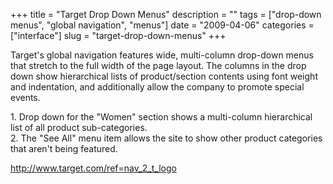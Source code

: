 +++
title = "Target Drop Down Menus"
description = ""
tags = ["drop-down menus", "global navigation", "menus"]
date = "2009-04-06"
categories = ["interface"]
slug = "target-drop-down-menus"
+++


<p>Target's global navigation features wide, multi-column drop-down menus that stretch to the full width of the page layout. The columns in the drop down show hierarchical lists of product/section contents using font weight and indentation, and additionally allow the company to promote special events.</p>
<div id="screens-full" class="clear"><div class="caption">1. Drop down for the &quot;Women&quot; section shows a multi-column hierarchical list of all product sub-categories.</div><div class="fullimg clear"><a href="//media.konigi.com/interface/target-dropdown-menu-1.png" class="group" rel="group" title="1. Drop down for the &quot;Women&quot; section shows a multi-column hierarchical list of all product..."><img src="//media.konigi.com/interface/target-dropdown-menu-1.png" alt="" class="img-responsive"></a></div></div><div id="screens-full" class="clear"><div class="caption">2. The &quot;See All&quot; menu item allows the site to show other product categories that aren't being featured.</div><div class="fullimg clear"><a href="//media.konigi.com/interface/target-dropdown-menu-2.png" class="group" rel="group" title="2. The &quot;See All&quot; menu item allows the site to show other product categories that aren&#039..."><img src="//media.konigi.com/interface/target-dropdown-menu-2.png" alt="" class="img-responsive"></a></div></div>        
<p><a href="http://www.target.com/ref=nav_2_t_logo">http://www.target.com/ref=nav_2_t_logo</a></p>

